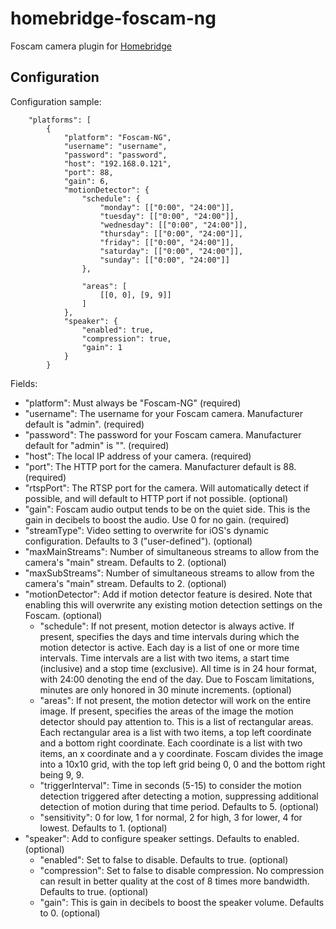 # homebridge-foscam-ng

Foscam camera plugin for [Homebridge](https://github.com/nfarina/homebridge)

## Configuration

Configuration sample:

```
    "platforms": [
        {
            "platform": "Foscam-NG",
            "username": "username",
            "password": "password",
            "host": "192.168.0.121",
            "port": 88,
            "gain": 6,
            "motionDetector": {
                "schedule": {
                    "monday": [["0:00", "24:00"]],
                    "tuesday": [["0:00", "24:00"]],
                    "wednesday": [["0:00", "24:00"]],
                    "thursday": [["0:00", "24:00"]],
                    "friday": [["0:00", "24:00"]],
                    "saturday": [["0:00", "24:00"]],
                    "sunday": [["0:00", "24:00"]]
                },

                "areas": [
                    [[0, 0], [9, 9]]
                ]
            },
            "speaker": {
                "enabled": true,
                "compression": true,
                "gain": 1
            }
        }

```

Fields:

* "platform": Must always be "Foscam-NG" (required)
* "username": The username for your Foscam camera. Manufacturer default is "admin". (required)
* "password": The password for your Foscam camera. Manufacturer default for "admin" is "". (required)
* "host": The local IP address of your camera. (required)
* "port": The HTTP port for the camera. Manufacturer default is 88. (required)
* "rtspPort": The RTSP port for the camera. Will automatically detect if possible, and will default to HTTP port if not possible. (optional)
* "gain": Foscam audio output tends to be on the quiet side. This is the gain in decibels to boost the audio. Use 0 for no gain. (required)
* "streamType": Video setting to overwrite for iOS's dynamic configuration. Defaults to 3 ("user-defined"). (optional)
* "maxMainStreams": Number of simultaneous streams to allow from the camera's "main" stream. Defaults to 2. (optional)
* "maxSubStreams": Number of simultaneous streams to allow from the camera's "main" stream. Defaults to 2. (optional)
* "motionDetector": Add if motion detector feature is desired. Note that enabling this will overwrite any existing motion detection settings on the Foscam. (optional)
  * "schedule": If not present, motion detector is always active. If present, specifies the days and time intervals during which the motion detector is active.
    Each day is a list of one or more time intervals. Time intervals are a list with two items, a start time (inclusive) and a stop time (exclusive). All time
    is in 24 hour format, with 24:00 denoting the end of the day. Due to Foscam limitations, minutes are only honored in 30 minute increments. (optional)
  * "areas": If not present, the motion detector will work on the entire image. If present, specifies the areas of the image the motion detector should pay attention to.
    This is a list of rectangular areas. Each rectangular area is a list with two items, a top left coordinate and a bottom right coordinate. Each coordinate is a list
    with two items, an x coordinate and a y coordinate. Foscam divides the image into a 10x10 grid, with the top left grid being 0, 0 and the bottom right being 9, 9.
  * "triggerInterval": Time in seconds (5-15) to consider the motion detection triggered after detecting a motion, suppressing additional detection of motion during that
    time period. Defaults to 5. (optional)
  * "sensitivity": 0 for low, 1 for normal, 2 for high, 3 for lower, 4 for lowest. Defaults to 1. (optional)
* "speaker": Add to configure speaker settings. Defaults to enabled. (optional)
  * "enabled": Set to false to disable. Defaults to true. (optional)
  * "compression": Set to false to disable compression. No compression can result in better quality at the cost of 8 times more bandwidth. Defaults to true. (optional)
  * "gain": This is gain in decibels to boost the speaker volume. Defaults to 0. (optional)
